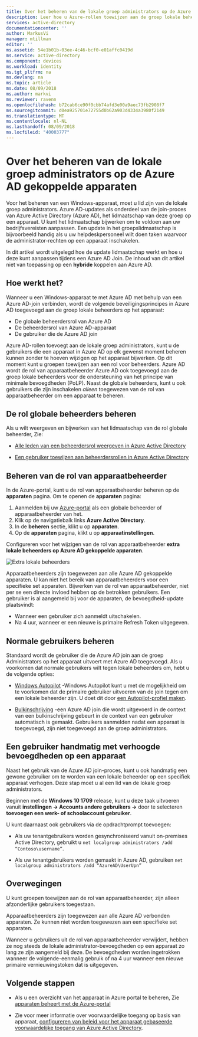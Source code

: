 ```yaml
---
title: Over het beheren van de lokale groep administrators op de Azure AD gekoppelde apparaten | Microsoft Docs
description: Leer hoe u Azure-rollen toewijzen aan de groep lokale beheerders van een Windows-apparaat.
services: active-directory
documentationcenter: ''
author: MarkusVi
manager: mtillman
editor: ''
ms.assetid: 54e1b01b-03ee-4c46-bcf0-e01affc0419d
ms.service: active-directory
ms.component: devices
ms.workload: identity
ms.tgt_pltfrm: na
ms.devlang: na
ms.topic: article
ms.date: 08/09/2018
ms.author: markvi
ms.reviewer: ravenn
ms.openlocfilehash: b72cab6ce90f0cbb74afd3e00a9aec73fb2908f7
ms.sourcegitcommit: d0ea925701e72755d0b62a903d4334a3980f2149
ms.translationtype: MT
ms.contentlocale: nl-NL
ms.lasthandoff: 08/09/2018
ms.locfileid: "40003777"
---
```

# <a name="how-to-manage-the-local-administrators-group-on-azure-ad-joined-devices"></a>Over het beheren van de lokale groep administrators op de Azure AD gekoppelde apparaten

Voor het beheren van een Windows-apparaat, moet u lid zijn van de lokale groep administrators. Azure AD-updates als onderdeel van de join-proces van Azure Active Directory (Azure AD), het lidmaatschap van deze groep op een apparaat. U kunt het lidmaatschap bijwerken om te voldoen aan uw bedrijfsvereisten aanpassen. Een update in het groepslidmaatschap is bijvoorbeeld handig als u uw helpdeskpersoneel wilt doen taken waarvoor de administrator-rechten op een apparaat inschakelen.

In dit artikel wordt uitgelegd hoe de update lidmaatschap werkt en hoe u deze kunt aanpassen tijdens een Azure AD Join. De inhoud van dit artikel niet van toepassing op een **hybride** koppelen aan Azure AD.


## <a name="how-it-works"></a>Hoe werkt het?

Wanneer u een Windows-apparaat te met Azure AD met behulp van een Azure AD-join verbinden, wordt de volgende beveiligingsprincipes in Azure AD toegevoegd aan de groep lokale beheerders op het apparaat:

- De globale beheerdersrol van Azure AD
- De beheerdersrol van Azure AD-apparaat 
- De gebruiker die de Azure AD join   

Azure AD-rollen toevoegt aan de lokale groep administrators, kunt u de gebruikers die een apparaat in Azure AD op elk gewenst moment beheren kunnen zonder te hoeven wijzigen op het apparaat bijwerken. Op dit moment kunt u groepen toewijzen aan een rol voor beheerders.
Azure AD wordt de rol van apparaatbeheerder Azure AD ook toegevoegd aan de groep lokale beheerders voor de ondersteuning van het principe van minimale bevoegdheden (PoLP). Naast de globale beheerders, kunt u ook gebruikers die zijn inschakelen *alleen* toegewezen van de rol van apparaatbeheerder om een apparaat te beheren. 


## <a name="manage-the-global-administrators-role"></a>De rol globale beheerders beheren

Als u wilt weergeven en bijwerken van het lidmaatschap van de rol globale beheerder, Zie:

- [Alle leden van een beheerdersrol weergeven in Azure Active Directory](../users-groups-roles/directory-manage-roles-portal.md)

- [Een gebruiker toewijzen aan beheerdersrollen in Azure Active Directory](../fundamentals/active-directory-users-assign-role-azure-portal.md)


## <a name="manage-the-device-administrator-role"></a>Beheren van de rol van apparaatbeheerder 

In de Azure-portal, kunt u de rol van apparaatbeheerder beheren op de **apparaten** pagina. Om te openen de **apparaten** pagina:

1. Aanmelden bij uw [Azure-portal](https://portal.azure.com) als een globale beheerder of apparaatbeheerder van het.
2. Klik op de navigatiebalk links **Azure Active Directory**. 
3. In de **beheren** sectie, klikt u op **apparaten**.
4. Op de **apparaten** pagina, klikt u op **apparaatinstellingen**.

Configureren voor het wijzigen van de rol van apparaatbeheerder **extra lokale beheerders op Azure AD gekoppelde apparaten**.  

![Extra lokale beheerders](./media/assign-local-admin/10.png)

 
Apparaatbeheerders zijn toegewezen aan alle Azure AD gekoppelde apparaten. U kan niet het bereik van apparaatbeheerders voor een specifieke set apparaten. Bijwerken van de rol van apparaatbeheerder, niet per se een directe invloed hebben op de betrokken gebruikers. Een gebruiker is al aangemeld bij voor de apparaten, de bevoegdheid-update plaatsvindt:
     

- Wanneer een gebruiker zich aanmeldt uitschakelen.
- Na 4 uur, wanneer er een nieuwe is primaire Refresh Token uitgegeven. 




## <a name="manage-regular-users"></a>Normale gebruikers beheren

Standaard wordt de gebruiker die de Azure AD join aan de groep Administrators op het apparaat uitvoert met Azure AD toegevoegd. Als u voorkomen dat normale gebruikers wilt tegen lokale beheerders om, hebt u de volgende opties:

- [Windows Autopilot](https://docs.microsoft.com/windows/deployment/windows-autopilot/windows-10-autopilot) -Windows Autopilot kunt u met de mogelijkheid om te voorkomen dat de primaire gebruiker uitvoeren van de join tegen om een lokale beheerder zijn. U doet dit door [een Autopilot-profiel maken](https://docs.microsoft.com/intune/enrollment-autopilot#create-an-autopilot-deployment-profile).
 
- [Bulkinschrijving](https://docs.microsoft.com/intune/windows-bulk-enroll) -een Azure AD join die wordt uitgevoerd in de context van een bulkinschrijving gebeurt in de context van een gebruiker automatisch is gemaakt. Gebruikers aanmelden nadat een apparaat is toegevoegd, zijn niet toegevoegd aan de groep administrators.   



## <a name="manually-elevate-a-user-on-a-device"></a>Een gebruiker handmatig met verhoogde bevoegdheden op een apparaat 

Naast het gebruik van de Azure AD join-proces, kunt u ook handmatig een gewone gebruiker om te worden van een lokale beheerder op een specifiek apparaat verhogen. Deze stap moet u al een lid van de lokale groep administrators. 

Beginnen met de **Windows 10 1709** release, kunt u deze taak uitvoeren vanuit **instellingen -> Accounts andere gebruikers ->** door te selecteren **toevoegen een werk- of schoolaccount gebruiker**.
 
U kunt daarnaast ook gebruikers via de opdrachtprompt toevoegen:

- Als uw tenantgebruikers worden gesynchroniseerd vanuit on-premises Active Directory, gebruikt u `net localgroup administrators /add “Contoso\username”`.

- Als uw tenantgebruikers worden gemaakt in Azure AD, gebruiken `net localgroup administrators /add “AzureAD\UserUpn”`


## <a name="considerations"></a>Overwegingen 

U kunt groepen toewijzen aan de rol van apparaatbeheerder, zijn alleen afzonderlijke gebruikers toegestaan.

Apparaatbeheerders zijn toegewezen aan alle Azure AD verbonden apparaten. Ze kunnen niet worden toegewezen aan een specifieke set apparaten.

Wanneer u gebruikers uit de rol van apparaatbeheerder verwijdert, hebben ze nog steeds de lokale administrator-bevoegdheden op een apparaat zo lang ze zijn aangemeld bij deze. De bevoegdheden worden ingetrokken wanneer de volgende-eenmalig gebruik of na 4 uur wanneer een nieuwe primaire vernieuwingstoken dat is uitgegeven.



## <a name="next-steps"></a>Volgende stappen

- Als u een overzicht van het apparaat in Azure portal te beheren, Zie [apparaten beheert met de Azure-portal](device-management-azure-portal.md)

- Zie voor meer informatie over voorwaardelijke toegang op basis van apparaat, [configureren van beleid voor het apparaat gebaseerde voorwaardelijke toegang van Azure Active Directory](../conditional-access/require-managed-devices.md).



